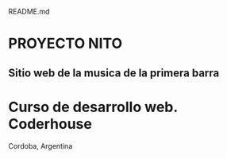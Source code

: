README.md
# PROYECTO NITO
## Sitio web de la musica de la primera barra
# Curso de desarrollo web. Coderhouse

Cordoba, Argentina
